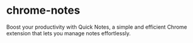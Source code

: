 # chrome-notes
Boost your productivity with Quick Notes, a simple and efficient Chrome extension that lets you manage notes effortlessly.
